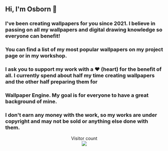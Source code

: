 ## Hi, I'm Osborn 👋

### I've been creating wallpapers for you since 2021. I believe in passing on all my wallpapers and digital drawing knowledge so everyone can benefit!

### You can find a list of my most popular wallpapers on my project page or in my workshop.

### I ask you to support my work with a ❤️ (heart) for the benefit of all. I currently spend about half my time creating wallpapers and the other half preparing them for

### Wallpaper Engine. My goal is for everyone to have a great background of mine.

### I don't earn any money with the work, so my works are under copyright and may not be sold or anything else done with them.

<p align="center"> 
  Visitor count<br>
  <img src="https://profile-counter.glitch.me/osborntv/count.svg" />
</p>
